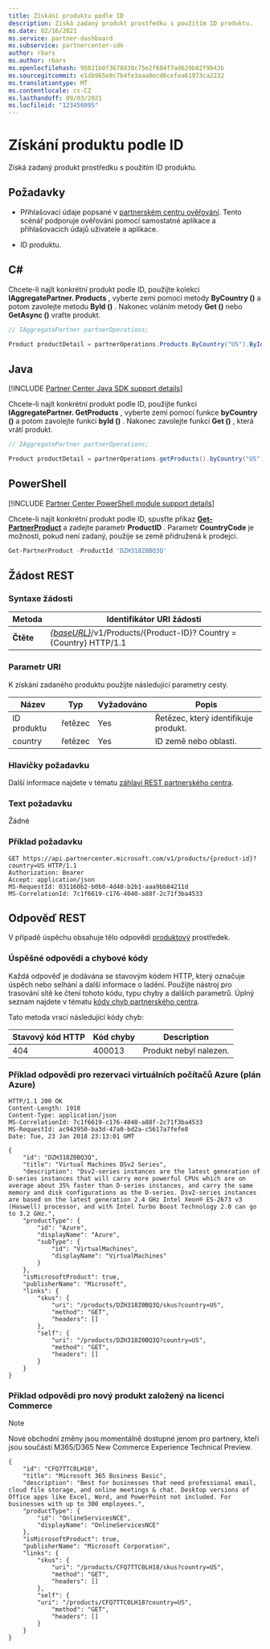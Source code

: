 ```yaml
---
title: Získání produktu podle ID
description: Získá zadaný produkt prostředku s použitím ID produktu.
ms.date: 02/16/2021
ms.service: partner-dashboard
ms.subservice: partnercenter-sdk
author: rbars
ms.author: rbars
ms.openlocfilehash: 95821b0f3678d38c75e2f684f7ad629b82f9b43b
ms.sourcegitcommit: e1db965e8c7b4fe3aaa0ecd6cefea61973ca2232
ms.translationtype: MT
ms.contentlocale: cs-CZ
ms.lasthandoff: 09/03/2021
ms.locfileid: "123456095"
---
```

# <a name="get-a-product-by-id"></a>Získání produktu podle ID

Získá zadaný produkt prostředku s použitím ID produktu.

## <a name="prerequisites"></a>Požadavky

- Přihlašovací údaje popsané v [partnerském centru ověřování](partner-center-authentication.md). Tento scénář podporuje ověřování pomocí samostatné aplikace a přihlašovacích údajů uživatele a aplikace.

- ID produktu.

## <a name="c"></a>C\#

Chcete-li najít konkrétní produkt podle ID, použijte kolekci **IAggregatePartner. Products** , vyberte zemi pomocí metody **ByCountry ()** a potom zavolejte metodu **ById ()** . Nakonec voláním metody **Get ()** nebo **GetAsync ()** vraťte produkt.

```csharp
// IAggregatePartner partnerOperations;

Product productDetail = partnerOperations.Products.ByCountry("US").ById("DZH318Z0BQ3Q").Get();
```

## <a name="java"></a>Java

[!INCLUDE [Partner Center Java SDK support details](<../includes/java-sdk-support.md>)]

Chcete-li najít konkrétní produkt podle ID, použijte funkci **IAggregatePartner. GetProducts** , vyberte zemi pomocí funkce **byCountry ()** a potom zavolejte funkci **byId ()** . Nakonec zavolejte funkci **Get ()** , která vrátí produkt.

```java
// IAggregatePartner partnerOperations;

Product productDetail = partnerOperations.getProducts().byCountry("US").byId("DZH318Z0BQ3Q").get();
```

## <a name="powershell"></a>PowerShell

[!INCLUDE [Partner Center PowerShell module support details](<../includes/powershell-module-support.md>)]

Chcete-li najít konkrétní produkt podle ID, spusťte příkaz [**Get-PartnerProduct**](https://github.com/Microsoft/Partner-Center-PowerShell/blob/master/docs/help/Get-PartnerProduct.md) a zadejte parametr **ProductID** . Parametr **CountryCode** je možností, pokud není zadaný, použije se země přidružená k prodejci.

```powershell
Get-PartnerProduct -ProductId 'DZH318Z0BQ3Q'
```

## <a name="rest-request"></a>Žádost REST

### <a name="request-syntax"></a>Syntaxe žádosti

| Metoda  | Identifikátor URI žádosti                                                                                   |
|---------|-----------------------------------------------------------------------------------------------|
| **Čtěte** | [*{baseURL}*](partner-center-rest-urls.md)/v1/Products/{Product-ID}? Country = {Country} HTTP/1.1  |

### <a name="uri-parameter"></a>Parametr URI

K získání zadaného produktu použijte následující parametry cesty.

| Název                   | Typ     | Vyžadováno | Popis                                                     |
|------------------------|----------|----------|-----------------------------------------------------------------|
| ID produktu             | řetězec   | Yes      | Řetězec, který identifikuje produkt.                           |
| country                | řetězec   | Yes      | ID země nebo oblasti.                                            |

### <a name="request-headers"></a>Hlavičky požadavku

Další informace najdete v tématu [záhlaví REST partnerského centra](headers.md).

### <a name="request-body"></a>Text požadavku

Žádné

### <a name="request-example"></a>Příklad požadavku

```http
GET https://api.partnercenter.microsoft.com/v1/products/{product-id}?country=US HTTP/1.1
Authorization: Bearer
Accept: application/json
MS-RequestId: 031160b2-b0b0-4d40-b2b1-aaa9bb84211d
MS-CorrelationId: 7c1f6619-c176-4040-a88f-2c71f3ba4533
```

## <a name="rest-response"></a>Odpověď REST

V případě úspěchu obsahuje tělo odpovědi [produktový](product-resources.md#product) prostředek.

### <a name="response-success-and-error-codes"></a>Úspěšné odpovědi a chybové kódy

Každá odpověď je dodávána se stavovým kódem HTTP, který označuje úspěch nebo selhání a další informace o ladění. Použijte nástroj pro trasování sítě ke čtení tohoto kódu, typu chyby a dalších parametrů. Úplný seznam najdete v tématu [kódy chyb partnerského centra](error-codes.md).

Tato metoda vrací následující kódy chyb:

| Stavový kód HTTP     | Kód chyby   | Description                                                                |
|----------------------|--------------|----------------------------------------------------------------------------|
| 404                  | 400013       | Produkt nebyl nalezen.                                                     |

### <a name="response-example-for-azure-vm-reservation-azure-plan"></a>Příklad odpovědi pro rezervaci virtuálních počítačů Azure (plán Azure)

```http
HTTP/1.1 200 OK
Content-Length: 1918
Content-Type: application/json
MS-CorrelationId: 7c1f6619-c176-4040-a88f-2c71f3ba4533
MS-RequestId: ac943950-ba3d-47a0-bd2a-c5617a7fefe8
Date: Tue, 23 Jan 2018 23:13:01 GMT

{
    "id": "DZH318Z0BQ3Q",
    "title": "Virtual Machines DSv2 Series",
    "description": "Dsv2-series instances are the latest generation of D-series instances that will carry more powerful CPUs which are on average about 35% faster than D-series instances, and carry the same memory and disk configurations as the D-series. Dsv2-series instances are based on the latest generation 2.4 GHz Intel Xeon® E5-2673 v3 (Haswell) processor, and with Intel Turbo Boost Technology 2.0 can go to 3.2 GHz.",
    "productType": {
        "id": "Azure",
        "displayName": "Azure",
        "subType": {
            "id": "VirtualMachines",
            "displayName": "VirtualMachines"
        }
    },
    "isMicrosoftProduct": true,
    "publisherName": "Microsoft",
    "links": {
        "skus": {
            "uri": "/products/DZH318Z0BQ3Q/skus?country=US",
            "method": "GET",
            "headers": []
        },
        "self": {
            "uri": "/products/DZH318Z0BQ3Q?country=US",
            "method": "GET",
            "headers": []
        }
    }
}
```
### <a name="response-example-for-new-commerce-license-based-product"></a>Příklad odpovědi pro nový produkt založený na licenci Commerce

> [!Note] 
> Nové obchodní změny jsou momentálně dostupné jenom pro partnery, kteří jsou součástí M365/D365 New Commerce Experience Technical Preview.

```http
{
    "id": "CFQ7TTC0LH18",
    "title": "Microsoft 365 Business Basic",
    "description": "Best for businesses that need professional email, cloud file storage, and online meetings & chat. Desktop versions of Office apps like Excel, Word, and PowerPoint not included. For businesses with up to 300 employees.",
    "productType": {
        "id": "OnlineServicesNCE",
        "displayName": "OnlineServicesNCE"
    },
    "isMicrosoftProduct": true,
    "publisherName": "Microsoft Corporation",
    "links": {
        "skus": {
            "uri": "/products/CFQ7TTC0LH18/skus?country=US",
            "method": "GET",
            "headers": []
        },
        "self": {
        "uri": "/products/CFQ7TTC0LH18?country=US",
            "method": "GET",
            "headers": []
        }
    }
}
```

